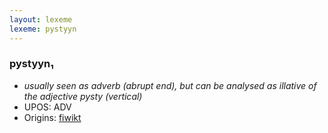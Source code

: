 ```yaml
---
layout: lexeme
lexeme: pystyyn
---
```


###  pystyyn₁

* _usually seen as adverb (abrupt end), but can be analysed as illative of the adjective *pysty* (vertical)_
* UPOS:  ADV
* Origins: [fiwikt](https://fi.wiktionary.org/wiki/pystyyn) 

